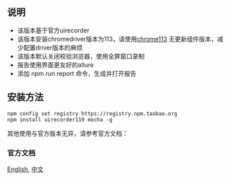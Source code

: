 ## 说明
- 该版本基于官方uirecorder
- 该版本安装chromedriver版本为113，请使用[chrome113](https://edgedl.me.gvt1.com/edgedl/release2/chrome/pxdjhchicvhxhf56y2sondqxx4_113.0.5672.93/113.0.5672.93_chrome_installer.exe) 无更新组件版本，减少配置driver版本的麻烦
- 该版本默认关闭校验浏览器，使用全屏窗口录制
- 报告使用界面更友好的allure
- 添加 npm run report 命令，生成并打开报告

## 安装方法

```shell
npm config set registry https://registry.npm.taobao.org
npm install uirecorder119 mocha -g
```

其他使用与官方版本无异，请参考官方文档：

### 官方文档
[English](readme_en.md), [中文](README_zh-cn.md)